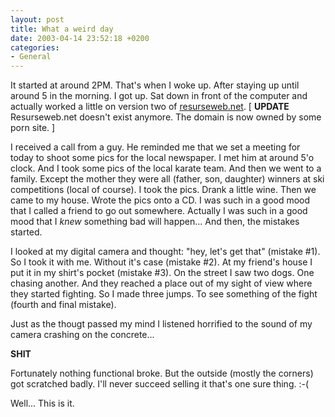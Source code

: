 ```yaml
---
layout: post
title: What a weird day
date: 2003-04-14 23:52:18 +0200
categories:
- General
---
```

It started at around 2PM. That's when I woke up. After staying up until around 5 in the morning. I got up. Sat down in front of the computer and actually worked a little on version two of <a href="http://www.resurseweb.net/" title="Great Romanian tutorial site! ;-)">resurseweb.net</a>. [ <b>UPDATE</b> Resurseweb.net doesn't exist anymore. The domain is now owned by some porn site. ]

I received a call from a guy. He reminded me that we set a meeting for today to shoot some pics for the local newspaper. I met him at around 5'o clock. And I took some pics of the local karate team. And then we went to a family. Except the mother they were all (father, son, daughter) winners at ski competitions (local of course). I took the pics. Drank a little wine. Then we came to my house. Wrote the pics onto a CD. I was such in a good mood that I called a friend to go out somewhere. Actually I was such in a good mood that I <i>knew</i> something bad will happen... And then, the mistakes started.

I looked at my digital camera and thought: "hey, let's get that" (mistake #1). So I took it with me. Without it's case (mistake #2). At my friend's house I put it in my shirt's pocket (mistake #3). On the street I saw two dogs. One chasing another. And they reached a place out of my sight of view where they started fighting. So I made three jumps. To see something of the fight (fourth and final mistake).

Just as the thougt passed my mind I listened horrified to the sound of my camera crashing on the concrete...

<b>SHIT</b>

Fortunately nothing functional broke. But the outside (mostly the corners) got scratched badly. I'll never succeed selling it that's one sure thing. :-(

Well... This is it.

